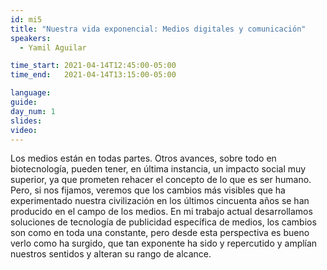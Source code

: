 ```yaml
---
id: mi5
title: "Nuestra vida exponencial: Medios digitales y comunicación"
speakers:
  - Yamil Aguilar

time_start: 2021-04-14T12:45:00-05:00
time_end:   2021-04-14T13:15:00-05:00

language: 
guide:
day_num: 1
slides: 
video: 
---
```


Los medios están en todas partes. Otros avances, sobre todo en biotecnología, pueden tener, en última instancia, un impacto social muy superior, ya que prometen rehacer el concepto de lo que es ser humano. Pero, si nos fijamos, veremos que los cambios más visibles que ha experimentado nuestra civilización en los últimos cincuenta años se han producido en el campo de los medios. En mi trabajo actual desarrollamos soluciones de tecnología de publicidad específica de medios, los cambios son como en toda una constante, pero desde esta perspectiva es bueno verlo como ha surgido, que tan exponente ha sido y repercutido y amplían nuestros sentidos y alteran su rango de alcance.